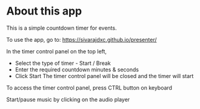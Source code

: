 # About this app

This is a simple countdown timer for events.

To use the app, go to: https://sivarajdxc.github.io/presenter/

In the timer control panel on the top left,
- Select the type of timer - Start / Break
- Enter the required countdown minutes & seconds
- Click Start
The timer control panel will be closed and the timer will start

To access the timer control panel, press CTRL button on keyboard

Start/pause music by clicking on the audio player

